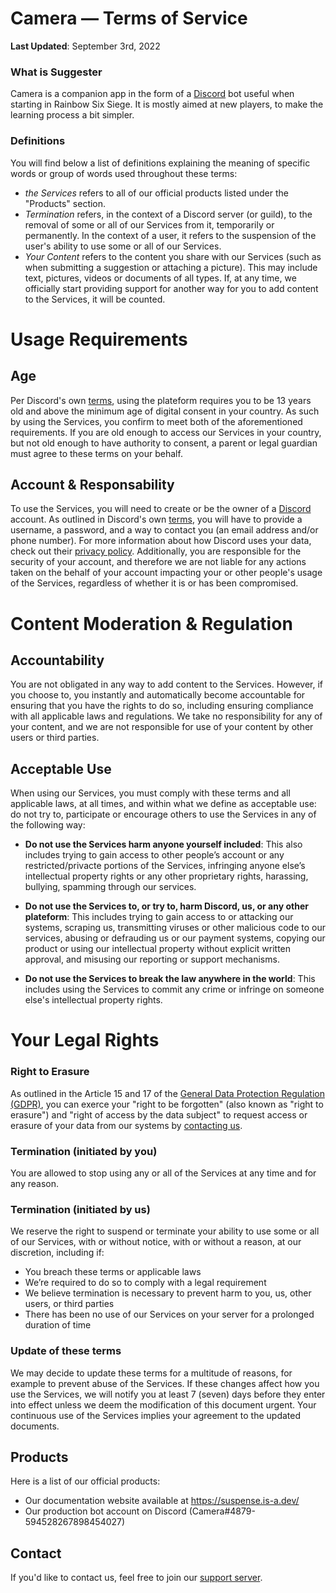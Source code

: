 # Camera — Terms of Service
**Last Updated**: September 3rd, 2022

### What is Suggester
Camera is a companion app in the form of a [Discord](https://discord.com) bot useful when starting in Rainbow Six Siege. It is mostly aimed at new players, to make the learning process a bit simpler.

### Definitions
You will find below a list of definitions explaining the meaning of specific words or group of words used throughout these terms:
- *the Services* refers to all of our official products listed under the "Products" section.
- *Termination* refers, in the context of a Discord server (or guild), to the removal of some or all of our Services from it, temporarily or permanently. In the context of a user, it refers to the suspension of the user's ability to use some or all of our Services. 
- *Your Content* refers to the content you share with our Services (such as when submitting a suggestion or attaching a picture). This may include text, pictures, videos or documents of all types. If, at any time, we officially start providing support for another way for you to add content to the Services, it will be counted.

# Usage Requirements
## Age
Per Discord's own [terms](https://discord.com/terms), using the plateform requires you to be 13 years old and above the minimum age of digital consent in your country. As such by using the Services, you confirm to meet both of the aforementioned requirements. If you are old enough to access our Services in your country, but not old enough to have authority to consent, a parent or legal guardian must agree to these terms on your behalf. 

## Account & Responsability
To use the Services, you will need to create or be the owner of a [Discord](https://discord.com) account. As outlined in Discord's own [terms](https://discord.com/terms), you will have to provide a username, a password, and a way to contact you (an email address and/or phone number). For more information about how Discord uses your data, check out their [privacy policy](https://discord.com/privacy). Additionally, you are responsible for the security of your account, and therefore we are not liable for any actions taken on the behalf of your account impacting your or other people's usage of the Services, regardless of whether it is or has been compromised.

# Content Moderation & Regulation
## Accountability 
You are not obligated in any way to add content to the Services. However, if you choose to, you instantly and automatically become accountable for ensuring that you have the rights to do so, including ensuring compliance with all applicable laws and regulations. We take no responsibility for any of your content, and we are not responsible for use of your content by other users or third parties.

## Acceptable Use
When using our Services, you must comply with these terms and all applicable laws, at all times, and within what we define as acceptable use: do not try to, participate or encourage others to use the Services in any of the following way:

- **Do not use the Services harm anyone yourself included**: This also includes trying to gain access to other people’s account or any restricted/privacte portions of the Services, infringing anyone else’s intellectual property rights or any other proprietary rights, harassing, bullying, spamming through our services.

- **Do not use the Services to, or try to, harm Discord, us, or any other plateform**: This includes trying to gain access to or attacking our systems, scraping us, transmitting viruses or other malicious code to our services, abusing or defrauding us or our payment systems, copying our product or using our intellectual property without explicit written approval, and misusing our reporting or support mechanisms.

- **Do not use the Services to break the law anywhere in the world**: This includes using the Services to commit any crime or infringe on someone else's intellectual property rights.


# Your Legal Rights
### Right to Erasure
As outlined in the Article 15 and 17 of the [General Data Protection Regulation (GDPR)](https://gdpr-info.eu/), you can exerce your "right to be forgotten" (also known as "right to erasure") and "right of access by the data subject" to request access or erasure of your data from our systems by [contacting us]([https://suggester.js.org/support](https://suspense.is-a.dev/support)).

### Termination (initiated by you)
You are allowed to stop using any or all of the Services at any time and for any reason.

### Termination (initiated by us)
We reserve the right to suspend or terminate your ability to use some or all of our Services, with or without notice, with or without a reason, at our discretion, including if:
- You breach these terms or applicable laws
- We’re required to do so to comply with a legal requirement 
- We believe termination is necessary to prevent harm to you, us, other users, or third parties
- There has been no use of our Services on your server for a prolonged duration of time

### Update of these terms
We may decide to update these terms for a multitude of reasons, for example to prevent abuse of the Services. If these changes affect how you use the Services, we will notify you at least 7 (seven) days before they enter into effect unless we deem the modification of this document urgent. Your continuous use of the Services implies your agreement to the updated documents.

## Products
Here is a list of our official products:
- Our documentation website available at https://suspense.is-a.dev/
- Our production bot account on Discord (Camera#4879- 594528267898454027)

## Contact
If you'd like to contact us, feel free to join our [support server](https://suspense.is-a.dev/).
